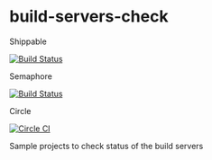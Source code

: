 # build-servers-check

Shippable

[![Build Status](https://api.shippable.com/projects/55ba073fedd7f2c0528ca1a8/badge?branchName=indigo-devel)](https://app.shippable.com/projects/55ba073fedd7f2c0528ca1a8/builds/latest)

Semaphore

[![Build Status](https://semaphoreci.com/api/v1/projects/2a789441-5243-43ab-99e5-2efa81d725da/499161/shields_badge.svg)](https://semaphoreci.com/andriy/build-servers-check)

Circle

[![Circle CI](https://circleci.com/gh/shadow-robot/build-servers-check.svg?style=svg)](https://circleci.com/gh/shadow-robot/build-servers-check)

Sample projects to check status of the build servers
